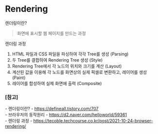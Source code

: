 # Rendering

렌더링이란?
> 화면에 표시할 웹 페이지를 만드는 과정

렌더링 과정
1. HTML 파일과 CSS 파일을 파싱하여 각각 Tree를 생성 (Parsing)
2. 두 Tree를 결합하여 Rendering Tree 생성 (Style)
3. Rendering Tree에서 각 노드의 위치와 크기를 계산 (Layout)
4. 계산된 값을 이용해 각 노드를 화면상의 실제 픽셀로 변환하고, 레이어를 생성(Paint)
5. 레이어를 합성하여 실제 화면에 출력 (Composite)

### [참고] <br>
  *-* 렌더링이란? - https://defineall.tistory.com/707 <br>
  *-* 브라우저의 동작원리 - https://d2.naver.com/helloworld/59361 <br>
  *-* 렌더링 과정 - https://tecoble.techcourse.co.kr/post/2021-10-24-browser-rendering/ <br>